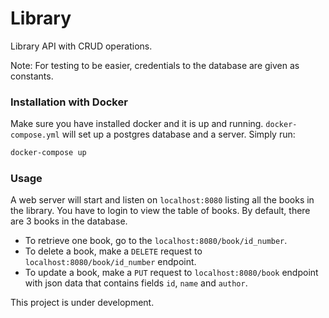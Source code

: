 # Library

Library API with CRUD operations.

Note: For testing to be easier, credentials to the database are given as constants.

### Installation with Docker

Make sure you have installed docker and it is up and running.
`docker-compose.yml` will set up a postgres database and a server. Simply run:

```bash
docker-compose up
```

### Usage

A web server will start and listen on `localhost:8080` listing all the books in the library. You have to login to view the table of books. By default, there are 3 books in the database.
- To retrieve one book, go to the `localhost:8080/book/id_number`.
- To delete a book, make a `DELETE` request to `localhost:8080/book/id_number` endpoint.
- To update a book, make a `PUT` request to `localhost:8080/book` endpoint with
  json data that contains fields `id`, `name` and `author`.

This project is under development.

